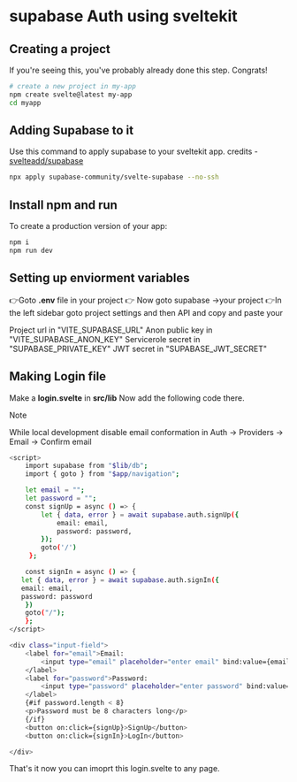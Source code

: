 # supabase Auth using sveltekit



## Creating a project

If you're seeing this, you've probably already done this step. Congrats!

```bash
# create a new project in my-app
npm create svelte@latest my-app
cd myapp
```

## Adding Supabase to it

Use this command to apply supabase to your sveltekit app. credits - [svelteadd/supabase](https://github.com/supabase-community/svelte-supabase)

```bash
npx apply supabase-community/svelte-supabase --no-ssh
```

## Install npm and run

To create a production version of your app:

```bash
npm i
npm run dev
```
## Setting up enviorment variables
👉Goto **.env** file in your project
👉 Now goto supabase ->your project
👉In the left sidebar goto project settings and then API and copy and paste your 

Project url in "VITE_SUPABASE_URL"
Anon public key in "VITE_SUPABASE_ANON_KEY"
Servicerole secret in "SUPABASE_PRIVATE_KEY"
JWT secret in "SUPABASE_JWT_SECRET"

## Making Login file
Make a **login.svelte** in **src/lib**
Now add the following code there.
>[!Note]  
>While local development disable email conformation in Auth -> Providers -> Email -> Confirm email

```bash
<script>
    import supabase from "$lib/db";
    import { goto } from "$app/navigation";

    let email = "";
    let password = "";
    const signUp = async () => {
        let { data, error } = await supabase.auth.signUp({
            email: email,
            password: password,
        });
        goto('/')
     };

    const signIn = async () => {
   let { data, error } = await supabase.auth.signIn({
   email: email,
   password: password
    })
    goto("/");
    };
</script>

<div class="input-field">
    <label for="email">Email:
        <input type="email" placeholder="enter email" bind:value={email}>
    </label>
    <label for="password">Password:
        <input type="password" placeholder="enter password" bind:value={password}>
    </label>
    {#if password.length < 8}
    <p>Password must be 8 characters long</p> 
    {/if}
    <button on:click={signUp}>SignUp</button>
    <button on:click={signIn}>LogIn</button>    

</div>

```

That's it now you can imoprt this login.svelte to any page. 